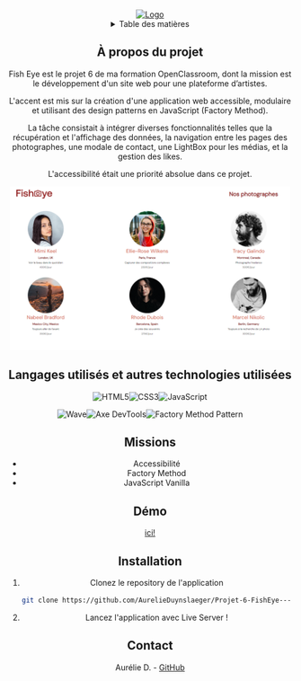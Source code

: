 <a name="readme-top"></a>
<!-- PROJECT LOGO -->
<br />
<div align="center">
  <a href="">
    <img src="./assets/images/logo.png" alt="Logo" width="300">
  </a>

<!-- TABLE OF CONTENTS -->
<details>
  <summary>Table des matières</summary>
  <ol>
    <li><a href="#a-propos-du-projet">À propos du projet</a></li>
    <li><a href="#langagesutilises">langages Utilisés</a></li>
    <li><a href="#missions">Missions</a></li>
    <li><a href="#installation">Installation</a></li>
    <li><a href="#contact">Contact</a></li>
  </ol>
</details>


<!-- ABOUT THE PROJECT -->
## À propos du projet

Fish Eye est le projet 6 de ma formation OpenClassroom, dont la mission est le développement d'un site web pour une plateforme d’artistes.

L'accent est mis sur la création d'une application web accessible, modulaire et utilisant des design patterns en JavaScript (Factory Method).

La tâche consistait à intégrer diverses fonctionnalités telles que la récupération et l'affichage des données, la navigation entre les pages des photographes, une modale de contact, une LightBox pour les médias, et la gestion des likes. 

L'accessibilité était une priorité absolue dans ce projet. 

 <img src="./homepage.png" alt="Logo" width="500">

## Langages utilisés et autres technologies utilisées

![HTML5](https://img.shields.io/badge/HTML5-E34F26?style=for-the-badge&logo=html5&logoColor=white)![CSS3](https://img.shields.io/badge/CSS3-1572B6?style=for-the-badge&logo=css3&logoColor=white)![JavaScript](https://img.shields.io/badge/JavaScript-F7DF1E?style=for-the-badge&logo=javascript&logoColor=black)

![Wave](https://img.shields.io/badge/-Wave-004E9A?logoColor=white&style=flat-square&logo=Wave)![Axe DevTools](https://img.shields.io/badge/-Axe%20DevTools-42b883?logoColor=white&style=flat-square&logo=axe)![Factory Method Pattern](https://img.shields.io/badge/-Factory%20Method-333333?style=flat-square)



## Missions

* Accessibilité
* Factory Method
* JavaScript Vanilla

## Démo
[ici!](https://fisheeye.netlify.app)


## Installation

1. Clonez le repository de l'application
   ```sh
   git clone https://github.com/AurelieDuynslaeger/Projet-6-FishEye---Openclassrooms.git
   ```

2. Lancez l'application avec Live Server !
  
## Contact

Aurélie D. - [GitHub](https://github.com/AurelieDuynslaeger/)

<!-- MARKDOWN LINKS & IMAGES -->

[html.com]: https://img.shields.io/badge/-HTML-f06529?style=flat&logo=html5&logoColor=fff
[html-url]: https://html.com/
[css.com]: https://img.shields.io/badge/-CSS-264de4?style=flat&logo=css3&logoColor=fff
[css-url]: https://www.w3.org/Style/CSS/
[javascript.com]: https://img.shields.io/badge/-JavaScript-f6ff00?logo=JavaScript&logoColor=fff
[javascript-url]: https://www.javascript.com/




